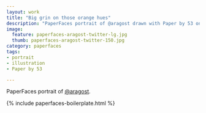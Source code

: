 ```yaml
---
layout: work
title: "Big grin on those orange hues"
description: "PaperFaces portrait of @aragost drawn with Paper by 53 on an iPad."
image: 
  feature: paperfaces-aragost-twitter-lg.jpg
  thumb: paperfaces-aragost-twitter-150.jpg
category: paperfaces
tags: 
- portrait
- illustration
- Paper by 53

---
```


PaperFaces portrait of [@aragost](http://twitter.com/aragost).

{% include paperfaces-boilerplate.html %}